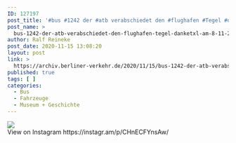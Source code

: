 ```yaml
---
ID: 127197
post_title: '#bus #1242 der #atb verabschiedet den #flughafen #Tegel #danketxl am 8.11.2020'
post_name: >
  bus-1242-der-atb-verabschiedet-den-flughafen-tegel-danketxl-am-8-11-2020
author: Ralf Reineke
post_date: 2020-11-15 13:08:20
layout: post
link: >
  https://archiv.berliner-verkehr.de/2020/11/15/bus-1242-der-atb-verabschiedet-den-flughafen-tegel-danketxl-am-8-11-2020/
published: true
tags: [ ]
categories:
  - Bus
  - Fahrzeuge
  - Museum + Geschichte
---
```

<div><img src='https://scontent-atl3-2.cdninstagram.com/v/t51.29350-15/125214355_1012625832538462_1041295647093550243_n.jpg?_nc_cat=111&ccb=2&_nc_sid=8ae9d6&_nc_ohc=lqR-8CIsp-IAX9L2t1Z&_nc_ht=scontent-atl3-2.cdninstagram.com&oh=43a7dd9ba717f98cc58afa65b9065ebd&oe=5FD5CCFD' style='max-width:600px;' /><br/><div>View on Instagram https://instagr.am/p/CHnECFYnsAw/</div></div>